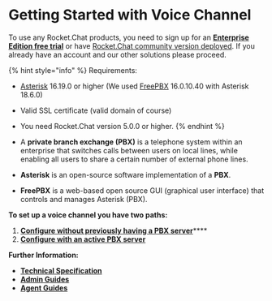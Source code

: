 # Getting Started with Voice Channel

To use any Rocket.Chat products, you need to sign up for an [**Enterprise Edition free trial**](https://docs.rocket.chat/guides/enterprise-edition-trial) or have [Rocket.Chat community version deployed](https://docs.rocket.chat/quick-start/deploying-rocket.chat). If you already have an account and our other solutions please proceed.

{% hint style="info" %}
Requirements:

* [Asterisk](https://www.asterisk.org/) 16.19.0 or higher (We used [FreePBX](https://www.freepbx.org/) 16.0.10.40 with Asterisk 18.6.0)
* Valid SSL certificate (valid domain of course)
* You need Rocket.Chat version 5.0.0 or higher.&#x20;
{% endhint %}

* A **private branch exchange (PBX)**  is a telephone system within an enterprise that switches calls between users on local lines, while enabling all users to share a certain number of external phone lines.&#x20;
* **Asterisk** is an open-source software implementation of a **PBX**.&#x20;
* **FreePBX** is a web-based open source GUI (graphical user interface) that controls and manages Asterisk (PBX).

**To set up a voice channel you have two paths:**

1. [**Configure without previously having a PBX server**](configure-without-previously-having-a-pbx-server/)****
2. ****[**Configure with an active PBX server**](<configure with an active PBX server.md>)****



**Further Information:**

* ****[**Technical Specification**](https://docs.rocket.chat/guides/rocket.chat-call-center/getting-started-with-call-center/Call%20Center%20Technical%20Specification)****
* ****[**Admin Guides**](https://docs.rocket.chat/guides/rocket.chat-voice-channel/voice-channel-admin-guides)****
* ****[**Agent Guides**](https://docs.rocket.chat/guides/rocket.chat-voice-channel/voice-channel-agent-guides)****
